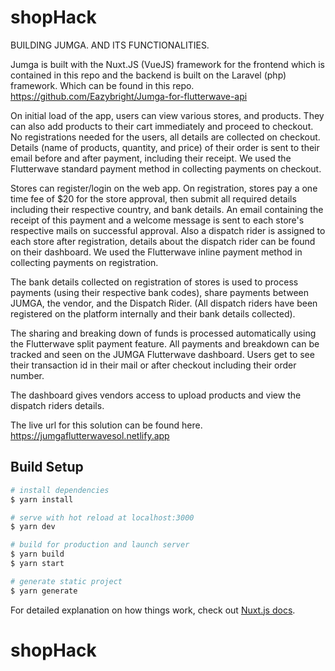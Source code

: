# shopHack
BUILDING JUMGA. AND ITS FUNCTIONALITIES.

Jumga is built with the Nuxt.JS (VueJS) framework for the frontend which is contained in this repo and the backend is built on the Laravel (php) framework. Which can be found in this repo. https://github.com/Eazybright/Jumga-for-flutterwave-api

On initial load of the app, users can view various stores, and products. They can also add products to their cart immediately and proceed to checkout. No registrations needed for the users, all details are collected on checkout. Details (name of products, quantity, and price) of their order is sent to their email before and after payment, including their receipt. We used the Flutterwave standard payment method in collecting payments on checkout.

Stores can register/login on the web app. On registration, stores pay a one time fee of $20 for the store approval, then submit all required details including their respective country, and bank details. An email containing the receipt of this payment and a welcome message is sent to each store's respective mails on successful approval. Also a dispatch rider is assigned to each store after registration, details about the dispatch rider can be found on their dashboard. We used the Flutterwave inline payment method in collecting payments on registration.

The bank details collected on registration of stores is used to process payments (using their respective bank codes), share payments between JUMGA, the vendor, and the Dispatch Rider. (All dispatch riders have been registered on the platform internally and their bank details collected). 

The sharing and breaking down of funds is processed automatically using the Flutterwave split payment feature. All payments and breakdown can be tracked and seen on the JUMGA Flutterwave dashboard. Users get to see their transaction id in their mail or after checkout including their order number.

The dashboard gives vendors access to upload products and view the dispatch riders details.

The live url for this solution can be found here. https://jumgaflutterwavesol.netlify.app

## Build Setup

```bash
# install dependencies
$ yarn install

# serve with hot reload at localhost:3000
$ yarn dev

# build for production and launch server
$ yarn build
$ yarn start

# generate static project
$ yarn generate
```

For detailed explanation on how things work, check out [Nuxt.js docs](https://nuxtjs.org).
# shopHack
